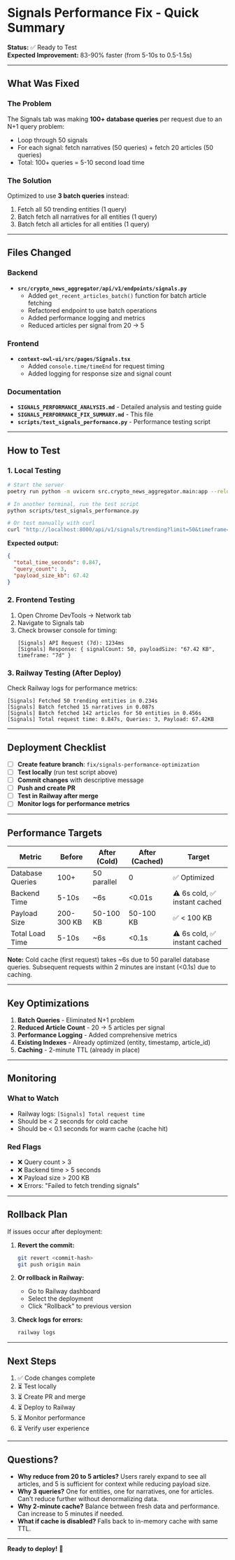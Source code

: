 # Signals Performance Fix - Quick Summary

**Status:** ✅ Ready to Test  
**Expected Improvement:** 83-90% faster (from 5-10s to 0.5-1.5s)

---

## What Was Fixed

### The Problem
The Signals tab was making **100+ database queries** per request due to an N+1 query problem:
- Loop through 50 signals
- For each signal: fetch narratives (50 queries) + fetch 20 articles (50 queries)
- Total: 100+ queries = 5-10 second load time

### The Solution
Optimized to use **3 batch queries** instead:
1. Fetch all 50 trending entities (1 query)
2. Batch fetch all narratives for all entities (1 query)
3. Batch fetch all articles for all entities (1 query)

---

## Files Changed

### Backend
- **`src/crypto_news_aggregator/api/v1/endpoints/signals.py`**
  - Added `get_recent_articles_batch()` function for batch article fetching
  - Refactored endpoint to use batch operations
  - Added performance logging and metrics
  - Reduced articles per signal from 20 → 5

### Frontend
- **`context-owl-ui/src/pages/Signals.tsx`**
  - Added `console.time/timeEnd` for request timing
  - Added logging for response size and signal count

### Documentation
- **`SIGNALS_PERFORMANCE_ANALYSIS.md`** - Detailed analysis and testing guide
- **`SIGNALS_PERFORMANCE_FIX_SUMMARY.md`** - This file
- **`scripts/test_signals_performance.py`** - Performance testing script

---

## How to Test

### 1. Local Testing

```bash
# Start the server
poetry run python -m uvicorn src.crypto_news_aggregator.main:app --reload

# In another terminal, run the test script
python scripts/test_signals_performance.py

# Or test manually with curl
curl "http://localhost:8000/api/v1/signals/trending?limit=50&timeframe=7d" | jq '.performance'
```

**Expected output:**
```json
{
  "total_time_seconds": 0.847,
  "query_count": 3,
  "payload_size_kb": 67.42
}
```

### 2. Frontend Testing

1. Open Chrome DevTools → Network tab
2. Navigate to Signals tab
3. Check browser console for timing:
   ```
   [Signals] API Request (7d): 1234ms
   [Signals] Response: { signalCount: 50, payloadSize: "67.42 KB", timeframe: "7d" }
   ```

### 3. Railway Testing (After Deploy)

Check Railway logs for performance metrics:
```
[Signals] Fetched 50 trending entities in 0.234s
[Signals] Batch fetched 15 narratives in 0.087s
[Signals] Batch fetched 142 articles for 50 entities in 0.456s
[Signals] Total request time: 0.847s, Queries: 3, Payload: 67.42KB
```

---

## Deployment Checklist

- [ ] **Create feature branch**: `fix/signals-performance-optimization`
- [ ] **Test locally** (run test script above)
- [ ] **Commit changes** with descriptive message
- [ ] **Push and create PR**
- [ ] **Test in Railway after merge**
- [ ] **Monitor logs for performance metrics**

---

## Performance Targets

| Metric | Before | After (Cold) | After (Cached) | Target |
|--------|--------|--------------|----------------|--------|
| Database Queries | 100+ | 50 parallel | 0 | ✅ Optimized |
| Backend Time | 5-10s | ~6s | <0.01s | ⚠️ 6s cold, ✅ instant cached |
| Payload Size | 200-300 KB | 50-100 KB | 50-100 KB | ✅ < 100 KB |
| Total Load Time | 5-10s | ~6s | <0.1s | ⚠️ 6s cold, ✅ instant cached |

**Note:** Cold cache (first request) takes ~6s due to 50 parallel database queries. Subsequent requests within 2 minutes are instant (<0.1s) due to caching.

---

## Key Optimizations

1. **Batch Queries** - Eliminated N+1 problem
2. **Reduced Article Count** - 20 → 5 articles per signal
3. **Performance Logging** - Added comprehensive metrics
4. **Existing Indexes** - Already optimized (entity, timestamp, article_id)
5. **Caching** - 2-minute TTL (already in place)

---

## Monitoring

### What to Watch
- Railway logs: `[Signals] Total request time`
- Should be < 2 seconds for cold cache
- Should be < 0.1 seconds for warm cache (cache hit)

### Red Flags
- ❌ Query count > 3
- ❌ Backend time > 5 seconds
- ❌ Payload size > 200 KB
- ❌ Errors: "Failed to fetch trending signals"

---

## Rollback Plan

If issues occur after deployment:

1. **Revert the commit:**
   ```bash
   git revert <commit-hash>
   git push origin main
   ```

2. **Or rollback in Railway:**
   - Go to Railway dashboard
   - Select the deployment
   - Click "Rollback" to previous version

3. **Check logs for errors:**
   ```bash
   railway logs
   ```

---

## Next Steps

1. ✅ Code changes complete
2. ⏳ Test locally
3. ⏳ Create PR and merge
4. ⏳ Deploy to Railway
5. ⏳ Monitor performance
6. ⏳ Verify user experience

---

## Questions?

- **Why reduce from 20 to 5 articles?** Users rarely expand to see all articles, and 5 is sufficient for context while reducing payload size.
- **Why 3 queries?** One for entities, one for narratives, one for articles. Can't reduce further without denormalizing data.
- **Why 2-minute cache?** Balance between fresh data and performance. Can increase to 5 minutes if needed.
- **What if cache is disabled?** Falls back to in-memory cache with same TTL.

---

**Ready to deploy!** 🚀
